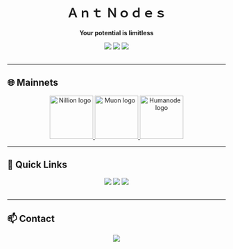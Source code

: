 </br>
<h1 align="center">Ａｎｔ Ｎｏｄｅｓ</h1>

<p align="center">
  <b>Your potential is limitless</b>
</p>

<p align="center">
  <img src="https://img.shields.io/badge/Monitoring-Tenderduty_+_Grafana-7E3FCE?style=plastic&logo=grafana&logoColor=white">
  <img src="https://img.shields.io/badge/Alerts-Discord_&_Telegram-7E3FCE?style=plastic&logo=discord&logoColor=white">
  <img src="https://img.shields.io/badge/Infrastructure-VDS/VPS_Hetzner-7E3FCE?style=plastic&logo=hetzner&logoColor=white">
<br></br> 
</p>

---
##  🌐 Mainnets

<p align="center">
  <a href="https://nillion.explorers.guru/validator/nillionvaloper1s8ee8qaaz5gt38pfksjry79jcjwrd78mphjf2r">
    <picture>
    <img alt="Nillion logo" src="https://github.com/user-attachments/assets/1ed5904e-b656-4e79-af70-20454d18e9f4" width="auto" height="100">
    </picture>
  </a>
  <a href="https://app.muon.net/dashboard/">
    <picture>
    <img alt="Muon logo" src="https://github.com/user-attachments/assets/369afa20-60a0-4340-b9ff-43778f8370b7" width="auto" height="100">
    </picture>
  </a>
  <a href="https://telemetry.humanode.io/#list/0xc56fa32442b2dad76f214b3ae07998e4ca09736e4813724bfb0717caae2c8bee">
    <picture>
    <img alt="Humanode logo" src="https://github.com/user-attachments/assets/3b7c6520-fd3b-4d0f-8644-8c02f069ce29" width="auto" height="100">
    </picture>
  </a>



---
## 🔗 Quick Links

<p align="center">
  <a href="https://github.com/AntNodes/MY-TESTNET"><img src="https://img.shields.io/badge/📋_Testnets-7E3FCE?style=plastic&logo=github&logoColor=white"></a>
  <a href="https://github.com/AntNodes/MY-MANUALS"><img src="https://img.shields.io/badge/📖_Manuals-7E3FCE?style=plastic&logo=github&logoColor=white"></a>
  <a href="https://github.com/AntNodes/MY-SNAPSHOTS"><img src="https://img.shields.io/badge/📸_Snapshots-7E3FCE?style=plastic&logo=github&logoColor=white"></a>
<br></br> 
</p>

---

## 📫 Contact

<p align="center">
  <a href="https://discord.com/users/863083870626250812"><img src="https://img.shields.io/badge/AntNodes-%235865F2.svg?style=plastic&logo=discord&logoColor=white"></a>
<br></br> 
</p>
